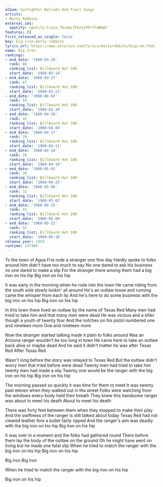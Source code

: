 ```yaml
---
album: Gunfighter Ballads And Trail Songs
artists:
- Marty Robbins
external_ids:
  spotify: spotify:track:7Dc8oL7FkX1VPPrfl4NbBf
features: []
first_released_as_single: false
key: big-iron-marty-robbins
lyrics_url: https://www.azlyrics.com/lyrics/martyrobbins/bigiron.html
name: Big Iron
rankings:
- end_date: '1960-03-20'
  rank: 88
  ranking_list: Billboard Hot 100
  start_date: '1960-03-14'
- end_date: '1960-03-27'
  rank: 67
  ranking_list: Billboard Hot 100
  start_date: '1960-03-21'
- end_date: '1960-04-03'
  rank: 59
  ranking_list: Billboard Hot 100
  start_date: '1960-03-28'
- end_date: '1960-04-10'
  rank: 42
  ranking_list: Billboard Hot 100
  start_date: '1960-04-04'
- end_date: '1960-04-17'
  rank: 39
  ranking_list: Billboard Hot 100
  start_date: '1960-04-11'
- end_date: '1960-04-24'
  rank: 26
  ranking_list: Billboard Hot 100
  start_date: '1960-04-18'
- end_date: '1960-05-01'
  rank: 30
  ranking_list: Billboard Hot 100
  start_date: '1960-04-25'
- end_date: '1960-05-08'
  rank: 32
  ranking_list: Billboard Hot 100
  start_date: '1960-05-02'
- end_date: '1960-05-15'
  rank: 43
  ranking_list: Billboard Hot 100
  start_date: '1960-05-09'
- end_date: '1960-05-22'
  rank: 55
  ranking_list: Billboard Hot 100
  start_date: '1960-05-16'
release_year: 1954
runtime: 237306
---
```

To the town of Agua Fria rode a stranger one fine day
Hardly spoke to folks around him didn't have too much to say
No one dared to ask his business no one dared to make a slip
For the stranger there among them had a big iron on his hip
Big iron on his hip

It was early in the morning when he rode into the town
He came riding from the south side slowly lookin' all around
He's an outlaw loose and running came the whisper from each lip
And he's here to do some business with the big iron on his hip
Big iron on his hip

In this town there lived an outlaw by the name of Texas Red
Many men had tried to take him and that many men were dead
He was vicious and a killer though a youth of twenty four
And the notches on his pistol numbered one and nineteen more
One and nineteen more

Now the stranger started talking made it plain to folks around
Was an Arizona ranger wouldn't be too long in town
He came here to take an outlaw back alive or maybe dead
And he said it didn't matter he was after Texas Red
After Texas Red

Wasn't long before the story was relayed to Texas Red
But the outlaw didn't worry men that tried before were dead
Twenty men had tried to take him twenty men had made a slip
Twenty one would be the ranger with the big iron on his hip
Big iron on his hip

The morning passed so quickly it was time for them to meet
It was twenty past eleven when they walked out in the street
Folks were watching from the windows every-body held their breath
They knew this handsome ranger was about to meet his death
About to meet his death

There was forty feet between them when they stopped to make their play
And the swiftness of the ranger is still talked about today
Texas Red had not cleared leather fore a bullet fairly ripped
And the ranger's aim was deadly with the big iron on his hip
Big iron on his hip

It was over in a moment and the folks had gathered round
There before them lay the body of the outlaw on the ground
Oh he might have went on living but he made one fatal slip
When he tried to match the ranger with the big iron on his hip
Big iron on his hip

Big iron Big iron

When he tried to match the ranger with the big iron on his hip

Big iron on his hip
